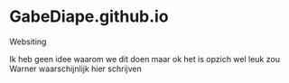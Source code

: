 # GabeDiape.github.io
Websiting

Ik heb geen idee waarom we dit doen maar ok het is opzich wel leuk
zou Warner waarschijnlijk hier schrijven
